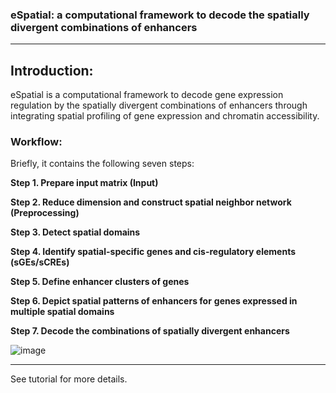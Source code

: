 ###  eSpatial: a computational framework to decode the spatially divergent combinations of enhancers 

------



## Introduction:

eSpatial is a computational framework to decode gene expression regulation by the spatially divergent combinations of enhancers through integrating spatial profiling of gene expression and chromatin accessibility. 

### Workflow:

Briefly, it contains the following seven steps: 

**Step 1. Prepare input matrix (Input)**

**Step 2. Reduce dimension and construct spatial neighbor network (Preprocessing)**

**Step 3. Detect spatial domains**

**Step 4. Identify spatial-specific genes and cis-regulatory elements (sGEs/sCREs)**

**Step 5. Define enhancer clusters of genes**

**Step 6. Depict spatial patterns of enhancers for** **genes expressed in multiple spatial domains**

**Step 7. Decode the combinations of spatially divergent enhancers**

![image](https://github.com/xmuhuanglab/eSpatial/assets/95668602/b803a6cb-7699-4e0b-b688-f2d61738c43e)

------

See tutorial for more details.

